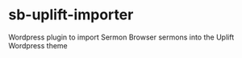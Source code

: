 # sb-uplift-importer
Wordpress plugin to import Sermon Browser sermons into the Uplift Wordpress theme
